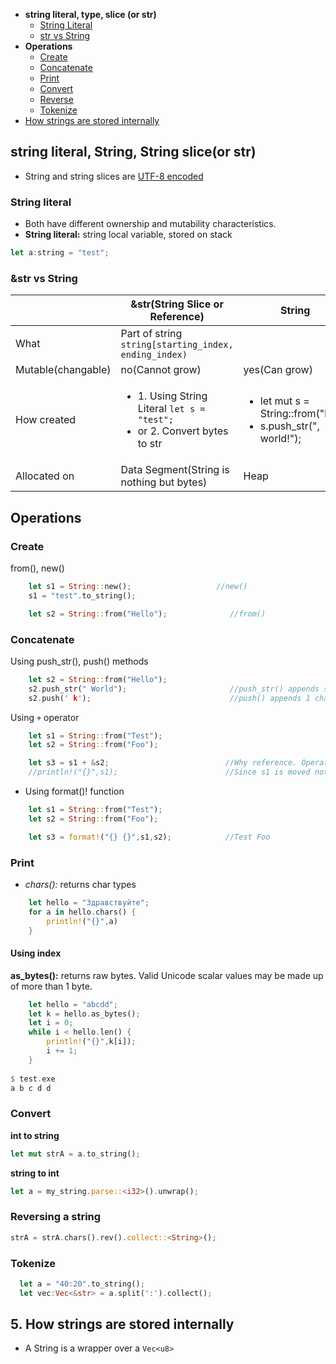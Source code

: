- **string literal, type, slice (or str)**
  - [String Literal](#sl)
  - [str vs String](#vs)
- **Operations**
  - [Create](#cre)
  - [Concatenate](#con)
  - [Print](#p)
  - [Convert](#convert)
  - [Reverse](#reverse)
  - [Tokenize](#t)
- [How strings are stored internally](#internal)


<a name=lts></a>
## string literal, String, String slice(or str)
- String and string slices are [UTF-8 encoded](/Languages/Programming_Languages/C/Character_Sets/)

<a name=sl></a>
### String literal
- Both have different ownership and mutability characteristics.
- **String literal:** string local variable, stored on stack
```rs
let a:string = "test";
```

<a name=vs></a>
### &str vs String
||&str(String Slice or Reference)|String|
|---|---|---|
|What|Part of string `string[starting_index, ending_index)`||
|Mutable(changable)| no(Cannot grow) | yes(Can grow) |
|How created|<ul><li>1. Using String Literal `let s = "test";`</li><li>or 2. Convert bytes to str</li></ul>|<ul><li>let mut s = String::from("he");</li><li>s.push_str(", world!");</li></ul>|
|Allocated on| Data Segment(String is nothing but bytes) | Heap | 

## Operations
<a name=cre></a>
### Create
from(), new()
```rs
    let s1 = String::new();                   //new()
    s1 = "test".to_string();

    let s2 = String::from("Hello");              //from()
```

<a name=con></a>
### Concatenate
Using push_str(), push() methods
```rs
    let s2 = String::from("Hello");
    s2.push_str(" World");                       //push_str() appends string.
    s2.push(' k');                               //push() appends 1 character
```
Using `+` operator
```rs
    let s1 = String::from("Test");
    let s2 = String::from("Foo");

    let s3 = s1 + &s2;                          //Why reference. Operator + uses add method `fn add(self, s: &str) -> String {..}`
    //println!("{}",s1);                        //Since s1 is moved not copied
```
  - Using format()! function
```rust
    let s1 = String::from("Test");
    let s2 = String::from("Foo");

    let s3 = format!("{} {}",s1,s2);            //Test Foo  
```

<a name=p></a>
### Print
- _chars():_ returns char types
```rs
    let hello = "Здравствуйте";
    for a in hello.chars() {
        println!("{}",a)
    }
```
#### Using index
**as_bytes():** returns raw bytes. Valid Unicode scalar values may be made up of more than 1 byte.
```rs
    let hello = "abcdd";
    let k = hello.as_bytes();
    let i = 0;
    while i < hello.len() {
        println!("{}",k[i]);
        i += 1;
    }
    
$ test.exe
a b c d d
```

<a name=convert></a>
### Convert
**int to string**
```rs
let mut strA = a.to_string();
```
**string to int**
```rust
let a = my_string.parse::<i32>().unwrap();
```

<a name=rev></a>
### Reversing a string
```rs
strA = strA.chars().rev().collect::<String>();
```

<a name=t></a>
### Tokenize
```rs
  let a = "40:20".to_string();
  let vec:Vec<&str> = a.split(':').collect();
```

<a name=internal></a>
## 5. How strings are stored internally
- A String is a wrapper over a `Vec<u8>`
